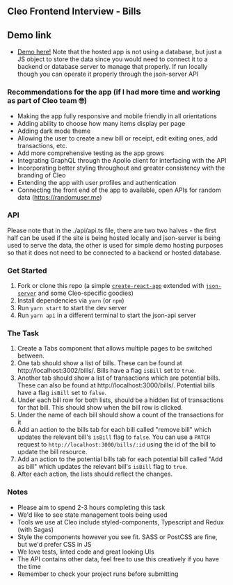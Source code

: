 ## Cleo Frontend Interview - Bills

## Demo link
- [Demo here!](https://bills-demo-2020.web.app/)
Note that the hosted app is not using a database, but just a JS object to store the data since you would need to connect it to a backend or database server to manage that properly. If run locally though you can operate it properly through the json-server API

### Recommendations for the app (if I had more time and working as part of Cleo team 🤓)
- Making the app fully responsive and mobile friendly in all orientations
- Adding ability to choose how many items display per page
- Adding dark mode theme
- Allowing the user to create a new bill or receipt, edit exiting ones, add transactions, etc.
- Add more comprehensive testing as the app grows
- Integrating GraphQL through the Apollo client for interfacing with the API
- Incorporating better styling throughout and greater consistency with the branding of Cleo
- Extending the app with user profiles and authentication
- Connecting the front end of the app to available, open APIs for random data (https://randomuser.me)

### API
Please note that in the ./api/api.ts file, there are two two halves - the first half can be used if the site is being hosted locally and json-server is being used to serve the data, the other is used for simple demo hosting purposes so that it does not need to be connected to a backend or hosted database.

### Get Started
1. Fork or clone this repo (a simple [`create-react-app`](https://github.com/facebook/create-react-app) extended with [`json-server`](https://github.com/typicode/json-server) and some Cleo-specific goodies)
1. Install dependencies via `yarn` (or `npm`)
1. Run `yarn start` to start the dev server
1. Run `yarn api` in a different terminal to start the json-api server

### The Task
1. Create a Tabs component that allows multiple pages to be switched between.
1. One tab should show a list of bills. These can be found at http://localhost:3002/bills/. Bills have a flag `isBill` set to `true`.
1. Another tab should show a list of transactions which are potential bills. These can also be found at http://localhost:3000/bills/. Potential bills have a flag `isBill` set to `false`.
1. Under each bill row for both lists, should be a hidden list of transactions for that bill. This should show when the bill row is clicked.
1. Under the name of each bill should show a count of the transactions for it
1. Add an action to the bills tab for each bill called "remove bill" which updates the relevant bill's `isBill` flag to `false`. You can use a `PATCH` request to `http://localhost:3000/bills/:id` using the id of the bill to update the bill resource.
1. Add an action to the potential bills tab for each potential bill called "Add as bill" which updates the relevant bill's `isBill` flag to `true`.
1. After each action, the lists should reflect the changes.

### Notes
- Please aim to spend 2-3 hours completing this task
- We'd like to see state management tools being used
- Tools we use at Cleo include styled-components, Typescript and Redux (with Sagas)
- Style the components however you see fit. SASS or PostCSS are fine, but we'd prefer CSS in JS
- We love tests, linted code and great looking UIs
- The API contains other data, feel free to use this creatively if you have the time
- Remember to check your project runs before submitting
